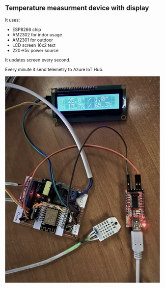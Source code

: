 ## Temperature measurment device with display

It uses:
- ESP8266 chip
- AM2302 for indor usage
- AM2301 for outdoor
- LCD screen 16x2 text
- 220->5v power source

It updates screen every second.

Every minute it send telemetry to Azure IoT Hub.

![Photo](https://github.com/BobBoba/HomeOfficeSensors/blob/master/20170120_065400432_iOS.jpg)